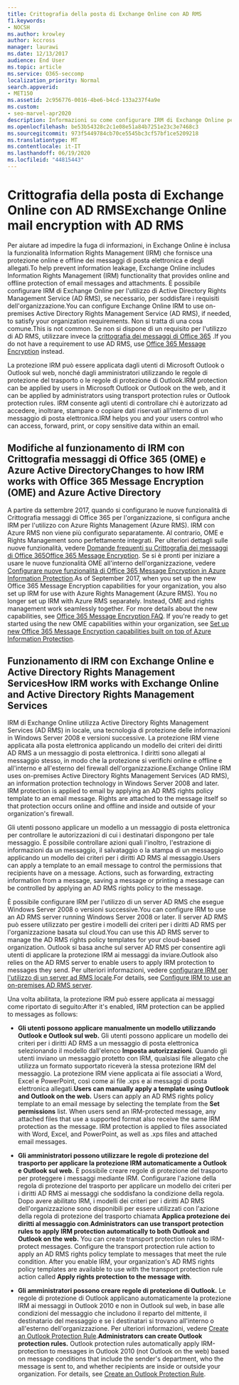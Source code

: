 ```yaml
---
title: Crittografia della posta di Exchange Online con AD RMS
f1.keywords:
- NOCSH
ms.author: krowley
author: kccross
manager: laurawi
ms.date: 12/13/2017
audience: End User
ms.topic: article
ms.service: O365-seccomp
localization_priority: Normal
search.appverid:
- MET150
ms.assetid: 2c956776-0016-4be6-b4cd-133a237f4a9e
ms.custom:
- seo-marvel-apr2020
description: Informazioni su come configurare IRM di Exchange Online per l'utilizzo di Active Directory Rights Management Service (AD RMS) locale per soddisfare i requisiti dell'organizzazione.
ms.openlocfilehash: be53b54328c2c1e08e51a84b7251e23c3e7468c3
ms.sourcegitcommit: 973f5449784cb70ce5545bc3cf57bf1ce5209218
ms.translationtype: MT
ms.contentlocale: it-IT
ms.lasthandoff: 06/19/2020
ms.locfileid: "44815443"
---
```

# <a name="exchange-online-mail-encryption-with-ad-rms"></a><span data-ttu-id="37546-103">Crittografia della posta di Exchange Online con AD RMS</span><span class="sxs-lookup"><span data-stu-id="37546-103">Exchange Online mail encryption with AD RMS</span></span>

<span data-ttu-id="37546-104">Per aiutare ad impedire la fuga di informazioni, in Exchange Online è inclusa la funzionalità Information Rights Management (IRM) che fornisce una protezione online e offline dei messaggi di posta elettronica e degli allegati.</span><span class="sxs-lookup"><span data-stu-id="37546-104">To help prevent information leakage, Exchange Online includes Information Rights Management (IRM) functionality that provides online and offline protection of email messages and attachments.</span></span> <span data-ttu-id="37546-105">È possibile configurare IRM di Exchange Online per l'utilizzo di Active Directory Rights Management Service (AD RMS), se necessario, per soddisfare i requisiti dell'organizzazione.</span><span class="sxs-lookup"><span data-stu-id="37546-105">You can configure Exchange Online IRM to use on-premises Active Directory Rights Management Service (AD RMS), if needed, to satisfy your organization requirements.</span></span> <span data-ttu-id="37546-106">Non si tratta di una cosa comune.</span><span class="sxs-lookup"><span data-stu-id="37546-106">This is not common.</span></span> <span data-ttu-id="37546-107">Se non si dispone di un requisito per l'utilizzo di AD RMS, utilizzare invece la [crittografia dei messaggi di Office 365](ome.md) .</span><span class="sxs-lookup"><span data-stu-id="37546-107">If you do not have a requirement to use AD RMS, use [Office 365 Message Encryption](ome.md) instead.</span></span> 

<span data-ttu-id="37546-108">La protezione IRM può essere applicata dagli utenti di Microsoft Outlook o Outlook sul web, nonché dagli amministratori utilizzando le regole di protezione del trasporto o le regole di protezione di Outlook.</span><span class="sxs-lookup"><span data-stu-id="37546-108">IRM protection can be applied by users in Microsoft Outlook or Outlook on the web, and it can be applied by administrators using transport protection rules or Outlook protection rules.</span></span> <span data-ttu-id="37546-109">IRM consente agli utenti di controllare chi è autorizzato ad accedere, inoltrare, stampare o copiare dati riservati all'interno di un messaggio di posta elettronica.</span><span class="sxs-lookup"><span data-stu-id="37546-109">IRM helps you and your users control who can access, forward, print, or copy sensitive data within an email.</span></span>
  
## <a name="changes-to-how-irm-works-with-office-365-message-encryption-ome-and-azure-active-directory"></a><span data-ttu-id="37546-110">Modifiche al funzionamento di IRM con Crittografia messaggi di Office 365 (OME) e Azure Active Directory</span><span class="sxs-lookup"><span data-stu-id="37546-110">Changes to how IRM works with Office 365 Message Encryption (OME) and Azure Active Directory</span></span>

<span data-ttu-id="37546-p103">A partire da settembre 2017, quando si configurano le nuove funzionalità di Crittografia messaggi di Office 365 per l'organizzazione, si configura anche IRM per l'utilizzo con Azure Rights Management (Azure RMS). IRM con Azure RMS non viene più configurato separatamente. Al contrario, OME e Rights Management sono perfettamente integrati. Per ulteriori dettagli sulle nuove funzionalità, vedere [Domande frequenti su Crittografia dei messaggi di Office 365Office 365 Message Encryption](https://docs.microsoft.com/microsoft-365/compliance/ome-faq). Se si è pronti per iniziare a usare le nuove funzionalità OME all'interno dell'organizzazione, vedere [Configurare nuove funzionalità di Office 365 Message Encryption in Azure Information Protection](https://docs.microsoft.com/microsoft-365/compliance/set-up-new-message-encryption-capabilities).</span><span class="sxs-lookup"><span data-stu-id="37546-p103">As of September 2017, when you set up the new Office 365 Message Encryption capabilities for your organization, you also set up IRM for use with Azure Rights Management (Azure RMS). You no longer set up IRM with Azure RMS separately. Instead, OME and rights management work seamlessly together. For more details about the new capabilities, see [Office 365 Message Encryption FAQ](https://docs.microsoft.com/microsoft-365/compliance/ome-faq). If you're ready to get started using the new OME capabilities within your organization, see [Set up new Office 365 Message Encryption capabilities built on top of Azure Information Protection](https://docs.microsoft.com/microsoft-365/compliance/set-up-new-message-encryption-capabilities).</span></span>
  
## <a name="how-irm-works-with-exchange-online-and-active-directory-rights-management-services"></a><span data-ttu-id="37546-116">Funzionamento di IRM con Exchange Online e Active Directory Rights Management Services</span><span class="sxs-lookup"><span data-stu-id="37546-116">How IRM works with Exchange Online and Active Directory Rights Management Services</span></span>

<span data-ttu-id="37546-p104">IRM di Exchange Online utilizza Active Directory Rights Management Services (AD RMS) in locale, una tecnologia di protezione delle informazioni in Windows Server 2008 e versioni successive. La protezione IRM viene applicata alla posta elettronica applicando un modello dei criteri dei diritti AD RMS a un messaggio di posta elettronica. I diritti sono allegati al messaggio stesso, in modo che la protezione si verifichi online e offline e all'interno e all'esterno del firewall dell'organizzazione.</span><span class="sxs-lookup"><span data-stu-id="37546-p104">Exchange Online IRM uses on-premises Active Directory Rights Management Services (AD RMS), an information protection technology in Windows Server 2008 and later. IRM protection is applied to email by applying an AD RMS rights policy template to an email message. Rights are attached to the message itself so that protection occurs online and offline and inside and outside of your organization's firewall.</span></span>
  
<span data-ttu-id="37546-p105">Gli utenti possono applicare un modello a un messaggio di posta elettronica per controllare le autorizzazioni di cui i destinatari dispongono per tale messaggio. È possibile controllare azioni quali l'inoltro, l'estrazione di informazioni da un messaggio, il salvataggio o la stampa di un messaggio applicando un modello dei criteri per i diritti AD RMS al messaggio.</span><span class="sxs-lookup"><span data-stu-id="37546-p105">Users can apply a template to an email message to control the permissions that recipients have on a message. Actions, such as forwarding, extracting information from a message, saving a message or printing a message can be controlled by applying an AD RMS rights policy to the message.</span></span>
  
<span data-ttu-id="37546-122">È possibile configurare IRM per l'utilizzo di un server AD RMS che esegue Windows Server 2008 o versioni successive.</span><span class="sxs-lookup"><span data-stu-id="37546-122">You can configure IRM to use an AD RMS server running Windows Server 2008 or later.</span></span> <span data-ttu-id="37546-123">Il server AD RMS può essere utilizzato per gestire i modelli dei criteri per i diritti AD RMS per l'organizzazione basata sul cloud.</span><span class="sxs-lookup"><span data-stu-id="37546-123">You can use this AD RMS server to manage the AD RMS rights policy templates for your cloud-based organization.</span></span> <span data-ttu-id="37546-124">Outlook si basa anche sul server AD RMS per consentire agli utenti di applicare la protezione IRM ai messaggi da inviare.</span><span class="sxs-lookup"><span data-stu-id="37546-124">Outlook also relies on the AD RMS server to enable users to apply IRM protection to messages they send.</span></span> <span data-ttu-id="37546-125">Per ulteriori informazioni, vedere [configurare IRM per l'utilizzo di un server ad RMS locale](configure-irm-to-use-an-on-premises-ad-rms-server.md).</span><span class="sxs-lookup"><span data-stu-id="37546-125">For details, see [Configure IRM to use an on-premises AD RMS server](configure-irm-to-use-an-on-premises-ad-rms-server.md).</span></span> 
  
<span data-ttu-id="37546-126">Una volta abilitata, la protezione IRM può essere applicata ai messaggi come riportato di seguito:</span><span class="sxs-lookup"><span data-stu-id="37546-126">After it's enabled, IRM protection can be applied to messages as follows:</span></span>
  
- <span data-ttu-id="37546-p107">**Gli utenti possono applicare manualmente un modello utilizzando Outlook e Outlook sul web.** Gli utenti possono applicare un modello dei criteri per i diritti AD RMS a un messaggio di posta elettronica selezionando il modello dall'elenco **Imposta autorizzazioni**. Quando gli utenti inviano un messaggio protetto con IRM, qualsiasi file allegato che utilizza un formato supportato riceverà la stessa protezione IRM del messaggio. La protezione IRM viene applicata ai file associati a Word, Excel e PowerPoint, così come ai file .xps e ai messaggi di posta elettronica allegati.</span><span class="sxs-lookup"><span data-stu-id="37546-p107">**Users can manually apply a template using Outlook and Outlook on the web.** Users can apply an AD RMS rights policy template to an email message by selecting the template from the **Set permissions** list. When users send an IRM-protected message, any attached files that use a supported format also receive the same IRM protection as the message. IRM protection is applied to files associated with Word, Excel, and PowerPoint, as well as .xps files and attached email messages.</span></span> 
    
- <span data-ttu-id="37546-p108">**Gli amministratori possono utilizzare le regole di protezione del trasporto per applicare la protezione IRM automaticamente a Outlook e Outlook sul web.** È possibile creare regole di protezione del trasporto per proteggere i messaggi mediante IRM. Configurare l'azione della regola di protezione del trasporto per applicare un modello dei criteri per i diritti AD RMS ai messaggi che soddisfano la condizione della regola. Dopo avere abilitato IRM, i modelli dei criteri per i diritti AD RMS dell'organizzazione sono disponibili per essere utilizzati con l'azione della regola di protezione del trasporto chiamata **Applica protezione dei diritti al messaggio con**.</span><span class="sxs-lookup"><span data-stu-id="37546-p108">**Administrators can use transport protection rules to apply IRM protection automatically to both Outlook and Outlook on the web.** You can create transport protection rules to IRM-protect messages. Configure the transport protection rule action to apply an AD RMS rights policy template to messages that meet the rule condition. After you enable IRM, your organization's AD RMS rights policy templates are available to use with the transport protection rule action called **Apply rights protection to the message with**.</span></span>
    
- <span data-ttu-id="37546-p109">**Gli amministratori possono creare regole di protezione di Outlook.** Le regole di protezione di Outlook applicano automaticamente la protezione IRM ai messaggi in Outlook 2010 e non in Outlook sul web, in base alle condizioni del messaggio che includono il reparto del mittente, il destinatario del messaggio e se i destinatari si trovano all'interno o all'esterno dell'organizzazione. Per ulteriori informazioni, vedere [Create an Outlook Protection Rule](https://technet.microsoft.com/library/da64750d-faaf-44de-ad8c-888eba7fbdbf.aspx).</span><span class="sxs-lookup"><span data-stu-id="37546-p109">**Administrators can create Outlook protection rules.** Outlook protection rules automatically apply IRM-protection to messages in Outlook 2010 (not Outlook on the web) based on message conditions that include the sender's department, who the message is sent to, and whether recipients are inside or outside your organization. For details, see [Create an Outlook Protection Rule](https://technet.microsoft.com/library/da64750d-faaf-44de-ad8c-888eba7fbdbf.aspx).</span></span>
    

